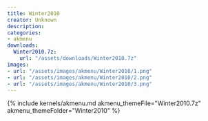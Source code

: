 ```yaml
---
title: Winter2010
creator: Unknown
description: 
categories:
- akmenu
downloads:
  Winter2010.7z:
    url: "/assets/downloads/Winter2010.7z"
images:
- url: "/assets/images/akmenu/Winter2010/1.png"
- url: "/assets/images/akmenu/Winter2010/2.png"
- url: "/assets/images/akmenu/Winter2010/3.png"
---
```


{% include kernels/akmenu.md akmenu_themeFile="Winter2010.7z" akmenu_themeFolder="Winter2010" %}

